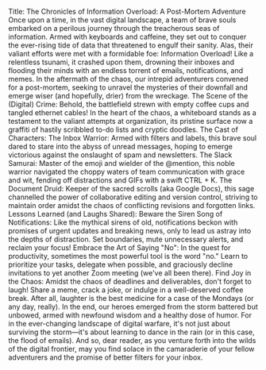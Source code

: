 Title: The Chronicles of Information Overload: A Post-Mortem Adventure
Once upon a time, in the vast digital landscape, a team of brave souls embarked on a perilous journey through the treacherous seas of information. Armed with keyboards and caffeine, they set out to conquer the ever-rising tide of data that threatened to engulf their sanity.
Alas, their valiant efforts were met with a formidable foe: Information Overload! Like a relentless tsunami, it crashed upon them, drowning their inboxes and flooding their minds with an endless torrent of emails, notifications, and memes.
In the aftermath of the chaos, our intrepid adventurers convened for a post-mortem, seeking to unravel the mysteries of their downfall and emerge wiser (and hopefully, drier) from the wreckage.
The Scene of the (Digital) Crime:
Behold, the battlefield strewn with empty coffee cups and tangled ethernet cables! In the heart of the chaos, a whiteboard stands as a testament to the valiant attempts at organization, its pristine surface now a graffiti of hastily scribbled to-do lists and cryptic doodles.
The Cast of Characters:
The Inbox Warrior: Armed with filters and labels, this brave soul dared to stare into the abyss of unread messages, hoping to emerge victorious against the onslaught of spam and newsletters.
The Slack Samurai: Master of the emoji and wielder of the @mention, this noble warrior navigated the choppy waters of team communication with grace and wit, fending off distractions and GIFs with a swift CTRL + K.
The Document Druid: Keeper of the sacred scrolls (aka Google Docs), this sage channelled the power of collaborative editing and version control, striving to maintain order amidst the chaos of conflicting revisions and forgotten links.
Lessons Learned (and Laughs Shared):
Beware the Siren Song of Notifications: Like the mythical sirens of old, notifications beckon with promises of urgent updates and breaking news, only to lead us astray into the depths of distraction. Set boundaries, mute unnecessary alerts, and reclaim your focus!
Embrace the Art of Saying "No": In the quest for productivity, sometimes the most powerful tool is the word "no." Learn to prioritize your tasks, delegate when possible, and graciously decline invitations to yet another Zoom meeting (we've all been there).
Find Joy in the Chaos: Amidst the chaos of deadlines and deliverables, don't forget to laugh! Share a meme, crack a joke, or indulge in a well-deserved coffee break. After all, laughter is the best medicine for a case of the Mondays (or any day, really).
In the end, our heroes emerged from the storm battered but unbowed, armed with newfound wisdom and a healthy dose of humor. For in the ever-changing landscape of digital warfare, it's not just about surviving the storm—it's about learning to dance in the rain (or in this case, the flood of emails).
And so, dear reader, as you venture forth into the wilds of the digital frontier, may you find solace in the camaraderie of your fellow adventurers and the promise of better filters for your inbox.

